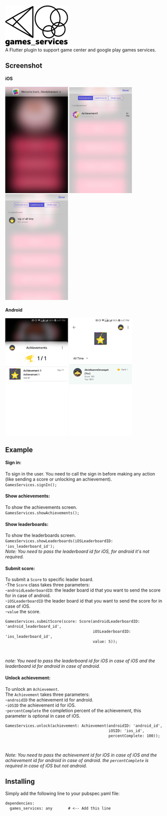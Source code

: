 <img src="https://github.com/Abedalkareem/games_services/raw/master/logo.png" width="200"/> <br>
A Flutter plugin to support game center and google play games services.

## Screenshot
#### iOS
<img src="https://raw.githubusercontent.com/Abedalkareem/games_services/master/screenshots/screenshot1.png" width="200"/> <img src="https://raw.githubusercontent.com/Abedalkareem/games_services/master/screenshots/screenshot2.png" width="200"/> <img src="https://raw.githubusercontent.com/Abedalkareem/games_services/master/screenshots/screenshot3.png" width="200"/> <br>
#### Android
<img src="https://raw.githubusercontent.com/Abedalkareem/games_services/master/screenshots/screenshot4.png" width="200"/> <img src="https://raw.githubusercontent.com/Abedalkareem/games_services/master/screenshots/screenshot5.png" width="200"/> <br>

## Example
#### Sign in:
To sign in the user. You need to call the sign in before 
making any action (like sending a score or unlocking an achievement). <br>
``` GamesServices.signIn(); ```

#### Show achievements:
To show the achievements screen. <br>
``` GamesServices.showAchievements(); ```

#### Show leaderboards:
To show the leaderboards screen. <br>
``` GamesServices.showLeaderboards(iOSLeaderboardID: 'ios_leaderboard_id'); ``` <br>
*Note: You need to pass the leaderboard id for iOS, for android it's not required.*

#### Submit score:
To submit a ```Score``` to specific leader board.<br>
-The ```Score``` class takes three parameters:<br>
-```androidLeaderboardID```: the leader board id that you want to send the score for in case of android.<br>
-```iOSLeaderboardID``` the leader board id that you want to send the score for in case of iOS.<br>
-```value``` the score.<br>

```
GamesServices.submitScore(score: Score(androidLeaderboardID: 'android_leaderboard_id',
                                       iOSLeaderboardID: 'ios_leaderboard_id',
                                       value: 5));
``` 
<br>

*note: You need to pass the leaderboard id for iOS in case of iOS and the leaderboard id for android in case of android.*

#### Unlock achievement:
To unlock an ```Achievement```. <br>
The ```Achievement``` takes three parameters: <br>
-```androidID``` the achievement id for android. <br>
-```iOSID``` the achievement id for iOS. <br>
-```percentComplete``` the completion percent of the achievement, this parameter is optional in case of iOS. <br>

```
GamesServices.unlock(achievement: Achievement(androidID: 'android_id',
                                              iOSID: 'ios_id',
                                              percentComplete: 100)); 
``` 
<br>

*Note: You need to pass the achievement id for iOS in case of iOS and the achievement id for android in case of android.
the ```percentComplete``` is required in case of iOS but not android.*

## Installing
Simply add the following line to your pubspec.yaml file:
```
dependencies:
  games_services: any       # <-- Add this line
```
